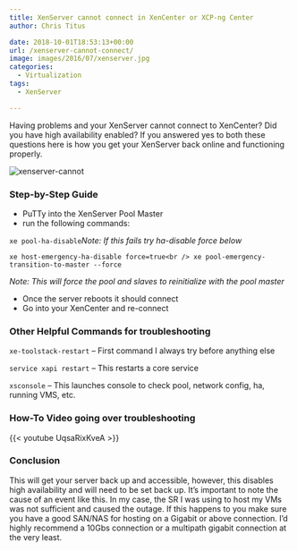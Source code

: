 ```yaml
---
title: XenServer cannot connect in XenCenter or XCP-ng Center
author: Chris Titus

date: 2018-10-01T18:53:13+00:00
url: /xenserver-cannot-connect/
image: images/2016/07/xenserver.jpg
categories:
  - Virtualization
tags:
  - XenServer

---
```

Having problems and your XenServer cannot connect to XenCenter? Did you have high availability enabled? If you answered yes to both these questions here is how you get your XenServer back online and functioning properly. <!--more-->

![xenserver-cannot](/images/2018/10/xenserver-cannot-connect.png)

### Step-by-Step Guide

  * PuTTy into the XenServer Pool Master
  * run the following commands:

`xe pool-ha-disable`_Note: If this fails try ha-disable force below_
  
`xe host-emergency-ha-disable force=true<br />
xe pool-emergency-transition-to-master --force`
  
_Note: This will force the pool and slaves to reinitialize with the pool master_

  * Once the server reboots it should connect
  * Go into your XenCenter and re-connect

### Other Helpful Commands for troubleshooting

`xe-toolstack-restart` &#8211; First command I always try before anything else
  
`service xapi restart` &#8211; This restarts a core service
  
`xsconsole` &#8211; This launches console to check pool, network config, ha, running VMS, etc.

### How-To Video going over troubleshooting

{{< youtube UqsaRixKveA >}}  

### Conclusion

This will get your server back up and accessible, however, this disables high availability and will need to be set back up. It&#8217;s important to note the cause of an event like this. In my case, the SR I was using to host my VMs was not sufficient and caused the outage. If this happens to you make sure you have a good SAN/NAS for hosting on a Gigabit or above connection. I&#8217;d highly recommend a 10Gbs connection or a multipath gigabit connection at the very least.

